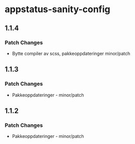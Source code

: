 # appstatus-sanity-config

## 1.1.4

### Patch Changes

-   Bytte compiler av scss, pakkeoppdateringer minor/patch

## 1.1.3

### Patch Changes

-   Pakkeoppdateringer - minor/patch

## 1.1.2

### Patch Changes

-   Pakkeoppdateringer - minor/patch
